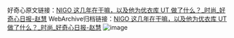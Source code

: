 好奇心原文链接：[NIGO 这几年在干嘛，以及他为优衣库 UT 做了什么？_时尚_好奇心日报-赵慧](https://www.qdaily.com/articles/343.html)
WebArchive归档链接：[NIGO 这几年在干嘛，以及他为优衣库 UT 做了什么？_时尚_好奇心日报-赵慧](http://web.archive.org/web/20180701145827/http://www.qdaily.com:80/articles/343.html)
![image](http://ww3.sinaimg.cn/large/007d5XDply1g3v47rum9dj30u05prkjl)